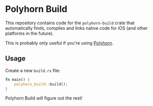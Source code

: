 # Polyhorn Build

This repository contains code for the `polyhorn-build` crate that
automatically finds, compiles and links native code for iOS (and other platforms
in the future).

This is probably only useful if you're using [Polyhorn](https://polyhorn.com/).

## Usage

Create a new `build.rs` file:

```rust
fn main() {
    polyhorn_build::build();
}
```

Polyhorn Build will figure out the rest!
